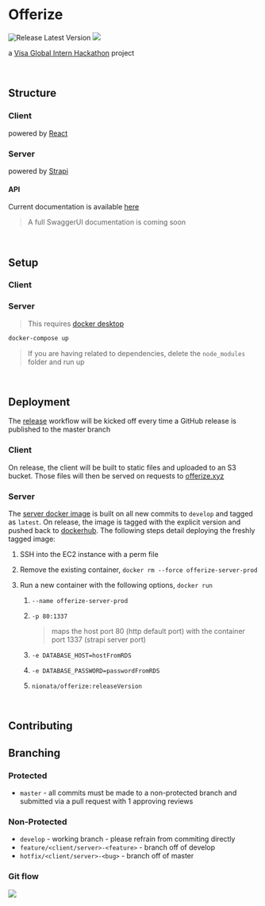 # Offerize
![Release Latest Version](https://github.com/nionata/Offerize/workflows/Release%20Latest%20Version/badge.svg) ![](https://img.shields.io/docker/pulls/nionata/offerize.svg)

a [Visa Global Intern Hackathon](https://www.hackerearth.com/challenges/hackathon/visa-hackathon-2020/) project

<br/>

## Structure

### Client
powered by [React](https://reactjs.org/)

### Server
powered by [Strapi](https://strapi.io/)

#### API
Current documentation is available [here](https://documenter.getpostman.com/view/3570478/Szzn6wMY?version=latest)
> A full SwaggerUI documentation is coming soon

<br/>

## Setup
### Client
### Server
> This requires [docker desktop](https://www.docker.com/products/docker-desktop) 
``` bash
docker-compose up
```

> If you are having related to dependencies, delete the `node_modules` folder and run up

<br/>

## Deployment

The [release](/.github/workflows/release.yml) workflow will be kicked off every time a GitHub release is published to the master branch

### Client

On release, the client will be built to static files and uploaded to an S3 bucket. Those files will then be served on requests to [offerize.xyz](http://offerize.xyz)

### Server

The [server docker image](https://hub.docker.com/repository/docker/nionata/offerize) is built on all new commits to `develop` and tagged as `latest`. On release, the image is tagged with the explicit version and pushed back to [dockerhub](https://hub.docker.com/). The following steps detail deploying the freshly tagged image:

1. SSH into the EC2 instance with a perm file

2. Remove the existing container, `docker rm --force offerize-server-prod`

3. Run a new container with the following options, `docker run`

   1. `--name offerize-server-prod`

   2. `-p 80:1337` 

      > maps the host port 80 (http default port) with the container port 1337 (strapi server port)

   3. `-e DATABASE_HOST=hostFromRDS` 

   4. `-e DATABASE_PASSWORD=passwordFromRDS` 

   5. `nionata/offerize:releaseVersion`  

<br/>

## Contributing

## Branching

### Protected
- `master` - all commits must be made to a non-protected branch and submitted via a pull request with 1 approving reviews

### Non-Protected
- `develop` - working branch - please refrain from commiting directly
- `feature/<client/server>-<feature>` - branch off of develop
- `hotfix/<client/server>-<bug>` - branch off of master

### Git flow
![](https://camo.githubusercontent.com/7f2539ff6001fe7700853313e7cdb7fd4602e16a/68747470733a2f2f6e7669652e636f6d2f696d672f6769742d6d6f64656c4032782e706e67)
